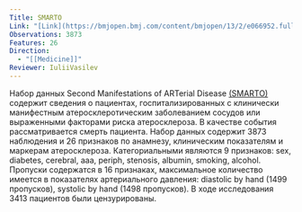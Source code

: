 ```yaml
---
Title: SMARTO
Link: "[Link](https://bmjopen.bmj.com/content/bmjopen/13/2/e066952.full.pdf)"
Observations: 3873
Features: 26
Direction:
  - "[[Medicine]]"
Reviewer: IuliiVasilev
---
```

Набор данных Second Manifestations of ARTerial Disease [(SMARTO)](https://bmjopen.bmj.com/content/bmjopen/13/2/e066952.full.pdf) содержит сведения о пациентах, госпитализированных с клинически манифестным атеросклеротическим заболеванием сосудов или выраженными факторами риска атеросклероза. В качестве события рассматривается смерть пациента. Набор данных содержит 3873 наблюдения и 26 признаков по анамнезу, клиническим показателям и маркерам атеросклероза.
Категориальными являются 9 признаков: sex, diabetes, cerebral, aaa, periph, stenosis, albumin, smoking, alcohol.
Пропуски содержатся в 16 признаках, максимальное количество имеется в показателях артериального давления: diastolic by hand (1499 пропусков), systolic by hand (1498 пропусков). В ходе исследования 3413 пациентов были цензурированы.